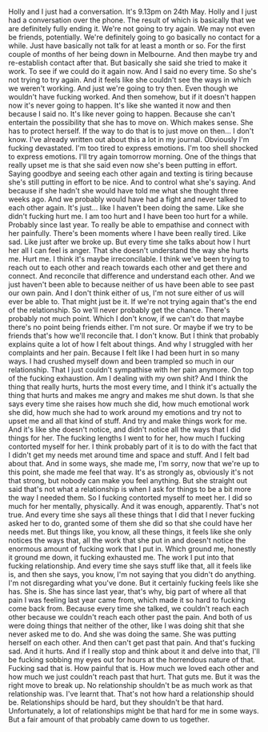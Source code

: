 ﻿Holly and I just had a conversation. It's 9.13pm on 24th May. Holly and I just had a conversation over the phone.
The result of which is basically that we are definitely fully ending it. We're not going to try again.
We may not even be friends, potentially. We're definitely going to go basically no contact for a while.
Just have basically not talk for at least a month or so. For the first couple of months of her being down in Melbourne.
And then maybe try and re-establish contact after that. But basically she said she tried to make it work.
To see if we could do it again now. And I said no every time. So she's not trying to try again.
And it feels like she couldn't see the ways in which we weren't working.
And just we're going to try then. Even though we wouldn't have fucking worked.
And then somehow, but if it doesn't happen now it's never going to happen.
It's like she wanted it now and then because I said no. It's like never going to happen.
Because she can't entertain the possibility that she has to move on. Which makes sense. She has to protect herself.
If the way to do that is to just move on then... I don't know.
I've already written out about this a lot in my journal. Obviously I'm fucking devastated.
I'm too tired to express emotions. I'm too shell shocked to express emotions. I'll try again tomorrow morning.
One of the things that really upset me is that she said even now she's been putting in effort.
Saying goodbye and seeing each other again and texting is tiring because she's still putting in effort to be nice.
And to control what she's saying. And because if she hadn't she would have told me what she thought three weeks ago.
And we probably would have had a fight and never talked to each other again.
It's just... like I haven't been doing the same. Like she didn't fucking hurt me.
I am too hurt and I have been too hurt for a while. Probably since last year. To really be able to empathise and connect with her painfully.
There's been moments where I have been really tired. Like sad. Like just after we broke up.
But every time she talks about how I hurt her all I can feel is anger.
That she doesn't understand the way she hurts me. Hurt me. I think it's maybe irreconcilable.
I think we've been trying to reach out to each other and reach towards each other and get there and connect.
And reconcile that difference and understand each other.
And we just haven't been able to because neither of us have been able to see past our own pain.
And I don't think either of us, I'm not sure either of us will ever be able to. That might just be it.
If we're not trying again that's the end of the relationship. So we'll never probably get the chance.
There's probably not much point. Which I don't know, if we can't do that maybe there's no point being friends either.
I'm not sure. Or maybe if we try to be friends that's how we'll reconcile that. I don't know.
But I think that probably explains quite a lot of how I felt about things.
And why I struggled with her complaints and her pain.
Because I felt like I had been hurt in so many ways. I had crushed myself down and been trampled so much in our relationship.
That I just couldn't sympathise with her pain anymore.
On top of the fucking exhaustion. Am I dealing with my own shit?
And I think the thing that really hurts, hurts the most every time, and I think it's actually the thing that hurts and makes me angry and makes me shut down.
Is that she says every time she raises how much she did, how much emotional work she did, how much she had to work around my emotions and try not to upset me and all that kind of stuff.
And try and make things work for me.
And it's like she doesn't notice, and didn't notice all the ways that I did things for her.
The fucking lengths I went to for her, how much I fucking contorted myself for her.
I think probably part of it is to do with the fact that I didn't get my needs met around time and space and stuff.
And I felt bad about that. And in some ways, she made me, I'm sorry, now that we're up to this point, she made me feel that way.
It's as strongly as, obviously it's not that strong, but nobody can make you feel anything.
But she straight out said that's not what a relationship is when I ask for things to be a bit more the way I needed them.
So I fucking contorted myself to meet her. I did so much for her mentally, physically.
And it was enough, apparently. That's not true.
And every time she says all these things that I did that I never fucking asked her to do, granted some of them she did so that she could have her needs met.
But things like, you know, all these things, it feels like she only notices the ways that, all the work that she put in and doesn't notice the enormous amount of fucking work that I put in.
Which ground me, honestly it ground me down, it fucking exhausted me. The work I put into that fucking relationship.
And every time she says stuff like that, all it feels like is, and then she says, you know, I'm not saying that you didn't do anything.
I'm not disregarding what you've done. But it certainly fucking feels like she has. She is.
She has since last year, that's why, big part of where all that pain I was feeling last year came from, which made it so hard to fucking come back from.
Because every time she talked, we couldn't reach each other because we couldn't reach each other past the pain.
And both of us were doing things that neither of the other, like I was doing shit that she never asked me to do.
And she was doing the same.
She was putting herself on each other.
And then can't get past that pain. And that's fucking sad. And it hurts.
And if I really stop and think about it and delve into that, I'll be fucking sobbing my eyes out for hours at the horrendous nature of that.
Fucking sad that is. How painful that is. How much we loved each other and how much we just couldn't reach past that hurt.
That guts me.
But it was the right move to break up.
No relationship shouldn't be as much work as that relationship was.
I've learnt that. That's not how hard a relationship should be.
Relationships should be hard, but they shouldn't be that hard.
Unfortunately, a lot of relationships might be that hard for me in some ways.
But a fair amount of that probably came down to us together.
